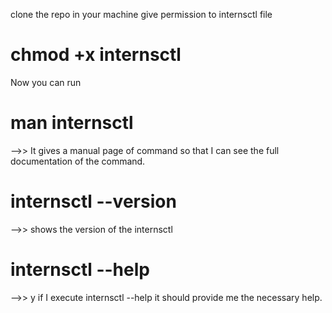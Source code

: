 clone the repo in your machine
give permission to internsctl file 

# chmod +x internsctl

Now you can run 

# man internsctl 
-->>  It gives a manual page of command so that I can see the full documentation of the command.


# internsctl --version  
-->> shows the version of the internsctl


# internsctl --help 
-->>  y if I execute internsctl --help it should provide me the necessary help.




